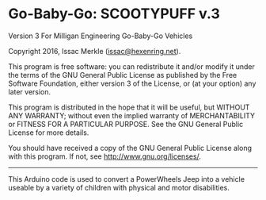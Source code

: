 # Go-Baby-Go: SCOOTYPUFF v.3
Version 3
For Milligan Engineering Go-Baby-Go Vehicles

Copyright 2016, Issac Merkle (issac@hexenring.net).

This program is free software: you can redistribute it and/or modify it under the terms of the GNU General Public License as published by the Free Software Foundation, either version 3 of the License, or (at your option) any later version.

This program is distributed in the hope that it will be useful, but WITHOUT ANY WARRANTY; without even the implied warranty of MERCHANTABILITY or FITNESS FOR A PARTICULAR PURPOSE. See the GNU General Public License for more details.

You should have received a copy of the GNU General Public License along with this program.  If not, see <http://www.gnu.org/licenses/>.

---------
This Arduino code is used to convert a PowerWheels Jeep into a vehicle useable by a variety of children with physical and motor disabilities. 

